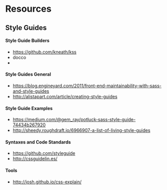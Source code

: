 # Resources

## Style Guides

#### Style Guide Builders

* https://github.com/kneath/kss
* docco
* 

#### Style Guides General

* https://blog.engineyard.com/2011/front-end-maintainability-with-sass-and-style-guides
* http://alistapart.com/article/creating-style-guides

#### Style Guide Examples

* https://medium.com/@gem_ray/potluck-sass-style-guide-74434b267920
* http://sheedy.roughdraft.io/6966907-a-list-of-living-style-guides

#### Syntaxes and Code Standards

* https://github.com/styleguide
* http://cssguidelin.es/

#### Tools

* http://josh.github.io/css-explain/
